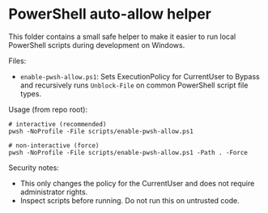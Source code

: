 # PowerShell auto-allow helper

This folder contains a small safe helper to make it easier to run local
PowerShell scripts during development on Windows.

Files:
- `enable-pwsh-allow.ps1`: Sets ExecutionPolicy for CurrentUser to Bypass and
  recursively runs `Unblock-File` on common PowerShell script file types.

Usage (from repo root):

```pwsh
# interactive (recommended)
pwsh -NoProfile -File scripts/enable-pwsh-allow.ps1

# non-interactive (force)
pwsh -NoProfile -File scripts/enable-pwsh-allow.ps1 -Path . -Force
```

Security notes:
- This only changes the policy for the CurrentUser and does not require
  administrator rights.
- Inspect scripts before running. Do not run this on untrusted code.
